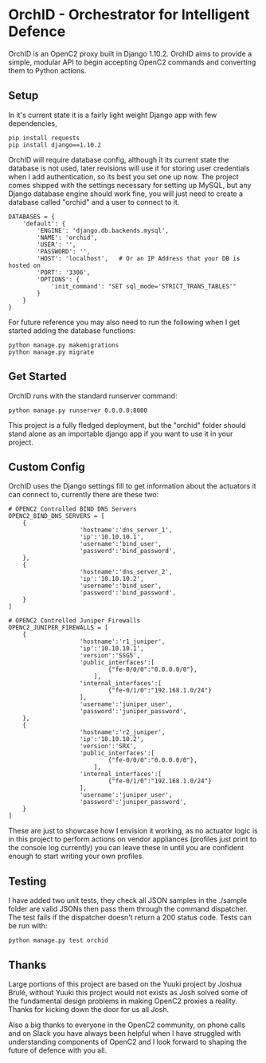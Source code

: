 # OrchID - Orchestrator for Intelligent Defence


OrchID is an OpenC2 proxy built in Django 1.10.2. OrchID aims to provide a simple, modular API to begin accepting OpenC2 commands and converting them to Python actions.

## Setup

In it's current state it is a fairly light weight Django app with few dependencies,

	pip install requests
   	pip install django==1.10.2

OrchID will require database config, although it its current state the database is not used, later revisions will use it for storing user credentials when I add authentication, so its best you set one up now. The project comes shipped with the settings necessary for setting up MySQL, but any Django database engine should work fine, you will just need to create a database called "orchid" and a user to connect to it.


    DATABASES = {
        'default': {
            'ENGINE': 'django.db.backends.mysql',
            'NAME': 'orchid',
            'USER': '',
            'PASSWORD': '',
            'HOST': 'localhost',   # Or an IP Address that your DB is hosted on
            'PORT': '3306',
            'OPTIONS': {
                'init_command': "SET sql_mode='STRICT_TRANS_TABLES'"
            }
        }
    }

For future reference you may also need to run the following when I get started adding the database functions:

	python manage.py makemigrations
    python manage.py migrate


## Get Started

OrchID runs with the standard runserver command:

	python manage.py runserver 0.0.0.0:8000

This project is a fully fledged deployment, but the "orchid" folder should stand alone as an importable django app if you want to use it in your project.

## Custom Config

OrchID uses the Django settings fill to get information about the actuators it can connect to, currently there are these two:

    # OPENC2 Controlled BIND DNS Servers
    OPENC2_BIND_DNS_SERVERS = [
        {
                        'hostname':'dns_server_1',
                        'ip':'10.10.10.1',
                        'username':'bind_user',
                        'password':'bind_password',
        },
        {
                        'hostname':'dns_server_2',
                        'ip':'10.10.10.2',
                        'username':'bind_user',
                        'password':'bind_password',
        }
    ]

    # OPENC2 Controlled Juniper Firewalls
    OPENC2_JUNIPER_FIREWALLS = [
        {
                        'hostname':'r1_juniper',
                        'ip':'10.10.10.1',
                        'version':'SSG5',
                        'public_interfaces':[
                                {"fe-0/0/0":"0.0.0.0/0"},
                            ],
                        'internal_interfaces':[
                                {"fe-0/1/0":"192.168.1.0/24"}
                        ],
                        'username':'juniper_user',
                        'password':'juniper_password',
        },
        {
                        'hostname':'r2_juniper',
                        'ip':'10.10.10.2',
                        'version':'SRX',
                        'public_interfaces':[
                                {"fe-0/0/0":"0.0.0.0/0"},
                            ],
                        'internal_interfaces':[
                                {"fe-0/1/0":"192.168.1.0/24"}
                        ],
                        'username':'juniper_user',
                        'password':'juniper_password',
        }
    ]

These are just to showcase how I envision it working, as no actuator logic is in this project to perform actions on vendor appliances (profiles just print to the console log currently) you can leave these in until you are confident enough to start writing your own profiles.
    
## Testing

I have added two unit tests, they check all JSON samples in the ./sample folder are valid JSONs then pass them through the command dispatcher. The test fails if the dispatcher doesn't return a 200 status code. Tests can be run with:

	python manage.py test orchid


## Thanks

Large portions of this project are based on the Yuuki project by Joshua Brulé, without Yuuki this project would not exists as Josh solved some of the fundamental design problems in making OpenC2 proxies a reality. Thanks for kicking down the door for us all Josh.

Also a big thanks to everyone in the OpenC2 community, on phone calls and on Slack you have always been helpful when I have struggled with understanding components of OpenC2 and I look forward to shaping the future of defence with you all.


